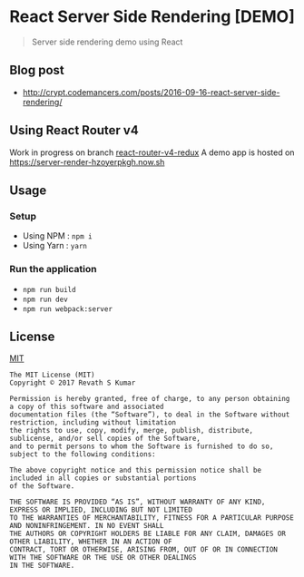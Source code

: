 # React Server Side Rendering [DEMO]

> Server side rendering demo using React

## Blog post

* http://crypt.codemancers.com/posts/2016-09-16-react-server-side-rendering/

## Using React Router v4

Work in progress on branch [react-router-v4-redux](https://github.com/revathskumar/react-server-render/tree/react-router-v4-redux)
A demo app is hosted on https://server-render-hzoyerpkgh.now.sh

## Usage

### Setup

* Using NPM : `npm i`
* Using Yarn : `yarn`

### Run the application

* `npm run build`
* `npm run dev`
* `npm run webpack:server`

## License

[MIT](https://revathskumar.mit-license.org/)

```
The MIT License (MIT)
Copyright © 2017 Revath S Kumar

Permission is hereby granted, free of charge, to any person obtaining a copy of this software and associated 
documentation files (the “Software”), to deal in the Software without restriction, including without limitation 
the rights to use, copy, modify, merge, publish, distribute, sublicense, and/or sell copies of the Software, 
and to permit persons to whom the Software is furnished to do so, subject to the following conditions:

The above copyright notice and this permission notice shall be included in all copies or substantial portions 
of the Software.

THE SOFTWARE IS PROVIDED “AS IS”, WITHOUT WARRANTY OF ANY KIND, EXPRESS OR IMPLIED, INCLUDING BUT NOT LIMITED 
TO THE WARRANTIES OF MERCHANTABILITY, FITNESS FOR A PARTICULAR PURPOSE AND NONINFRINGEMENT. IN NO EVENT SHALL 
THE AUTHORS OR COPYRIGHT HOLDERS BE LIABLE FOR ANY CLAIM, DAMAGES OR OTHER LIABILITY, WHETHER IN AN ACTION OF 
CONTRACT, TORT OR OTHERWISE, ARISING FROM, OUT OF OR IN CONNECTION WITH THE SOFTWARE OR THE USE OR OTHER DEALINGS 
IN THE SOFTWARE.
```